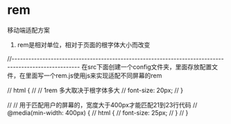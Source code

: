 # rem
移动端适配方案
1. rem是相对单位，相对于页面的根字体大小而改变



//------------------------------------------------------------------------------------------------------
在src下面创建一个config文件夹，里面存放配置文件，在里面写一个rem.js使用js来实现适配不同屏幕的rem

// html {
//   // 1rem 多大取决于根字体多大
//   font-size: 20px;
// }

// // 用于匹配用户的屏幕的，宽度大于400px才能匹配21到23行代码
// @media(min-width: 400px) {
//   html {
//     font-size: 25px;
//   }
// }